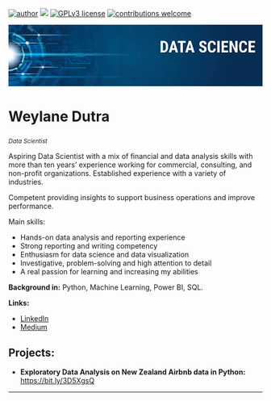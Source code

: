 [![author](https://img.shields.io/badge/author-weylanedutra-red.svg)](https://www.linkedin.com/in/weylanedutra) [![](https://img.shields.io/badge/python-3.7+-blue.svg)](https://www.python.org/downloads/release/python-365/) [![GPLv3 license](https://img.shields.io/badge/License-GPLv3-blue.svg)](http://perso.crans.org/besson/LICENSE.html) [![contributions welcome](https://img.shields.io/badge/contributions-welcome-brightgreen.svg?style=flat)](https://github.com/carlosfab/data_science/issues)

<p align="center">
  <img src="banner.png" >
</p>

# Weylane Dutra
<sub>*Data Scientist*</sub>

Aspiring Data Scientist with a mix of financial and data analysis skills with more than ten years’ experience working for commercial, consulting, and non-profit organizations. Established experience with a variety of industries.

Competent providing insights to support business operations and improve performance.

Main skills:
* Hands-on data analysis and reporting experience
* Strong reporting and writing competency
* Enthusiasm for data science and data visualization
* Investigative, problem-solving and high attention to detail
* A real passion for learning and increasing my abilities

**Background in:** Python, Machine Learning, Power BI, SQL.

**Links:**
* [LinkedIn](https://www.linkedin.com/in/weylanedutra)
* [Medium](https://www.medium.com/@weylanedutra)


## Projects:

* **Exploratory Data Analysis on New Zealand Airbnb data in Python:** https://bit.ly/3D5XgsQ

---
